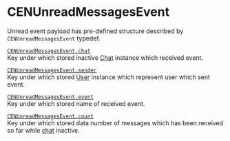 # CENUnreadMessagesEvent

Unread event payload has pre-defined structure described by `CENUnreadMessagesEvent` typedef.   

<a id="unreadmessagesevent-chat"/>

[`CENUnreadMessagesEvent.chat`](#unreadmessagesevent-chat)  
Key under which stored inactive [Chat](reference-chat) instance which received event.  

<a id="unreadmessagesevent-sender"/>

[`CENUnreadMessagesEvent.sender`](#unreadmessagesevent-sender)  
Key under which stored [User](reference-user) instance which represent user which sent event. 

<a id="unreadmessagesevent-event"/>

[`CENUnreadMessagesEvent.event`](#unreadmessagesevent-event)  
Key under which stored name of received event.  

<a id="unreadmessagesevent-count"/>

[`CENUnreadMessagesEvent.count`](#unreadmessagesevent-count)  
Key under which stored data number of messages which has been received so far while [chat](#unreadmessagesevent-chat) inactive.  
